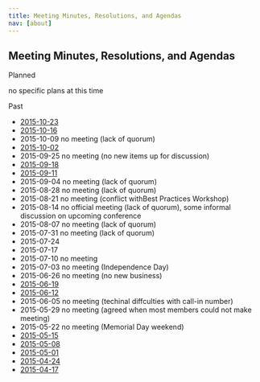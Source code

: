 ```yaml
---
title: Meeting Minutes, Resolutions, and Agendas
nav: [about]
---
```


## Meeting Minutes, Resolutions, and Agendas ##

Planned

  no specific plans at this time

Past

* [2015-10-23]({{site.github.url}}/about/minutes/2015-10-23/)
* [2015-10-16]({{site.github.url}}/about/minutes/2015-10-16/)
* 2015-10-09 no meeting (lack of quorum)
* [2015-10-02]({{site.github.url}}/about/minutes/2015-10-02/)
* 2015-09-25 no meeting (no new items up for discussion)
* [2015-09-18]({{site.github.url}}/about/minutes/2015-09-18/)
* [2015-09-11]({{site.github.url}}/about/minutes/2015-09-11/)
* 2015-09-04 no meeting (lack of quorum)
* 2015-08-28 no meeting (lack of quorum)
* 2015-08-21 no meeting (conflict withBest Practices Workshop)
* 2015-08-14 no official meeting (lack of quorum), some informal discussion on upcoming conference
* 2015-08-07 no meeting (lack of quorum)
* 2015-07-31 no meeting (lack of quorum)
* 2015-07-24 
* 2015-07-17
* 2015-07-10 no meeting
* 2015-07-03 no meeting (Independence Day)
* 2015-06-26 no meeting (no new business)
* [2015-06-19]({{site.github.url}}/about/minutes/2015-06-19/)
* [2015-06-12]({{site.github.url}}/about/minutes/2015-06-12/)
* 2015-06-05 no meeting (techinal diffculties with call-in number)
* 2015-05-29 no meeting (agreed when most members could not make meeting)
* 2015-05-22 no meeting (Memorial Day weekend)
* [2015-05-15]({{site.github.url}}/about/minutes/2015-05-15/)
* [2015-05-08]({{site.github.url}}/about/minutes/2015-05-08/)
* [2015-05-01]({{site.github.url}}/about/minutes/2015-05-01/)
* [2015-04-24]({{site.github.url}}/about/minutes/2015-04-24/)
* [2015-04-17]({{site.github.url}}/about/minutes/2015-04-17/)
